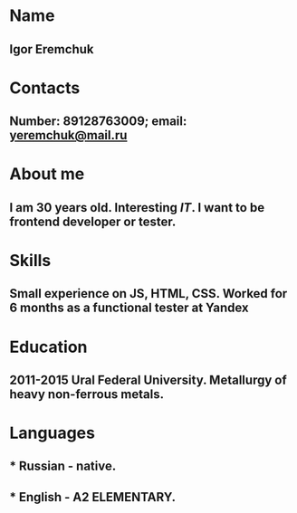 # Name
## Igor Eremchuk
# Contacts
## Number: 89128763009; email: yeremchuk@mail.ru
# About me
## I am 30 years old. Interesting *IT*. I want to be frontend developer or tester.
# Skills
## Small experienсe on JS, HTML, CSS. Worked for 6 months as a functional tester at Yandex
# Education
## 2011-2015 Ural Federal University. Metallurgy of heavy non-ferrous metals.
# Languages
## * Russian - native.
## * English - A2 ELEMENTARY.
